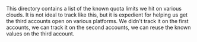 This directory contains a list of the known quota limits we hit on various clouds.
It is not ideal to track like this, but it is expedient for helping us get the third accounts
open on various platforms.
We didn't track it on the first accounts, we can track it on the second accounts, we can
reuse the known values on the third account.
